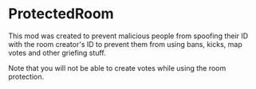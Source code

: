 # ProtectedRoom
This mod was created to prevent malicious people from spoofing their ID with the room creator's ID to prevent them from using bans, kicks, map votes and other griefing stuff.

Note that you will not be able to create votes while using the room protection.

